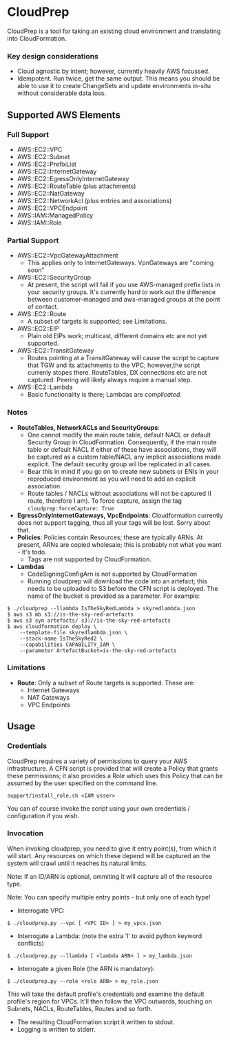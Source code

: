 # CloudPrep

CloudPrep is a tool for taking an existing cloud environment and translating into CloudFormation.

### Key design considerations
* Cloud agnostic by intent; however, currently heavily AWS focussed.
* Idempotent.  Run twice, get the same output.  This means you should be able to use it to create ChangeSets and update
  environments in-situ without considerable data loss.

## Supported AWS Elements
 
### Full Support
* AWS::EC2::VPC
* AWS::EC2::Subnet
* AWS::EC2::PrefixList
* AWS::EC2::InternetGateway
* AWS::EC2::EgressOnlyInternetGateway
* AWS::EC2::RouteTable (plus attachments)
* AWS::EC2::NatGateway
* AWS::EC2::NetworkAcl (plus entries and associations)
* AWS::EC2::VPCEndpoint
* AWS::IAM::ManagedPolicy
* AWS::IAM::Role


### Partial Support
* AWS::EC2::VpcGatewayAttachment
  * This applies only to InternetGateways.  VpnGateways are "coming soon"
* AWS::EC2::SecurityGroup
  * At present, the script will fail if you use AWS-managed prefix lists in your security groups.  It's currently hard
    to work out the difference between customer-managed and aws-managed groups at the point of contact.
* AWS::EC2::Route
  * A subset of targets is supported; see Limitations.
* AWS::EC2::EIP
  * Plain old EIPs work; multicast, different domains etc are not yet supported.
* AWS::EC2::TransitGateway
  * Routes pointing at a TransitGateway will cause the script to capture that TGW and its attachments to the VPC;
    however,the script currenly stopes there. RouteTables, DX connections etc are not captured.  Peering will likely
    always require a manual step.
* AWS::EC2::Lambda
  * Basic functionality is there; Lambdas are *complicated*. 

### Notes
* **RouteTables, NetworkACLs and SecurityGroups**: 
  * One cannot modify the main route table, default NACL or default Security Group in CloudFormation.  Consequently, 
    if the main route table or default NACL if either of these have associations, they will be captured as a custom 
    table/NACL any implicit associations made explicit.  The default security group wil lbe replicated in all cases. 
  * Bear this in mind if you go on to create new subnets or ENIs in your reproduced environment as you will need to 
    add an explicit association.
  * Route tables / NACLs without associations will not be captured (I route, therefore I am).  To force capture, assign
    the tag `cloudprep:forceCapture: True`
* **EgressOnlyInternetGateways, VpcEndpoints**: Cloudformation currently does not support tagging, thus all your tags
  will be lost.  Sorry about that.
* **Policies**: Policies contain Resources; these are typically ARNs.  At present, ARNs are copied wholesale; this is
  probably not what you want - it's todo.
  * Tags are not supported by CloudFormation.
* **Lambdas**
  * CodeSigningConfigArn is not supported by CloudFormation
  * Running cloudprep will download the code into an artefact; this needs to be uploaded
    to S3 before the CFN script is deployed.  The name of the bucket is provided as a parameter.  For example:
    
```commandline
$ ./cloudprep --llambda IsTheSkyRedLambda > skyredlambda.json
$ aws s3 mb s3://is-the-sky-red-artefacts
$ aws s3 syn artefacts/ s3://is-the-sky-red-artefacts
$ aws cloudformation deploy \
    --template-file skyredlambda.json \
    --stack-name IsTheSkyRed2 \
    --capabilities CAPABILITY_IAM \
    --parameter ArtefactBucket=is-the-sky-red-artefacts
```

### Limitations

* **Route**: Only a subset of Route targets is supported.  These are:
  * Internet Gateways
  * NAT Gateways
  * VPC Endpoints


## Usage

### Credentials

CloudPrep requires a variety of permissions to query your AWS infrastructure.  A CFN script is provided that will 
create a Policy that grants these permissions; it also provides a Role which uses this Policy that can be assumed by
the user specified on the command line.

```commandline
support/install_role.sh <IAM usser>
```

You can of course invoke the script using your own credentials / configuration if you wish.

### Invocation

When invoking cloudprep, you need to give it entry point(s), from which it will start.  Any resources on which these 
depend will be captured an the system will crawl until it reaches its natural limits.

Note: If an ID/ARN is optional, ommiting it will capture all of the resource type.

Note: You can specify multiple entry points - but only one of each type!

* Interrogate VPC:

```commandline
$ ./cloudprep.py --vpc [ <VPC ID> ] > my_vpcs.json
```

* Interrogate a Lambda: 
  (note the extra 'l' to avoid python keyword conflicts)
  
```commandline
$ ./cloudprep.py --llambda [ <lambda ARN> ] > my_lambda.json
```

* Interrogate a given Role (the ARN is mandatory):

```commandline
$ ./cloudprep.py --role <role ARN> > my_role.json
```

This will take the default profile's credentials and examine the default profile's region for VPCs.  It'll then follow
the VPC outwards, touching on Subnets, NACLs, RouteTables, Routes and so forth.

* The resulting CloudFormation script it written to stdout.  
* Logging is written to stderr.